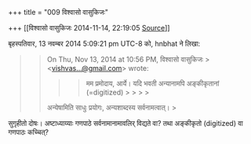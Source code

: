 +++
title = "009 विश्वासो वासुकिजः"

+++
[[विश्वासो वासुकिजः	2014-11-14, 22:19:05 [Source](https://groups.google.com/g/samskrita/c/v7SN0oK06Vs)]]



  
  
बृहस्पतिवार, 13 नवम्बर 2014 5:09:21 pm UTC-8 को, hnbhat ने लिखा:

> 
> >   
> > 
> >   
> > 
> > On Thu, Nov 13, 2014 at 10:56 PM, विश्वासो वासुकिजः > \<vishvas...@gmail.com\> wrote:  
> > > 
> > > > मम प्रमोदाय, आर्ये। यदि भवती अन्यानामपि अङ्कीकृतानां (=digitized) > > > > 
> > 
> >   
> > 
> > 
> > अन्येषामिति साधुः प्रयोगः, अन्यशाब्दस्य सर्वनामत्वात्। >
> 
> > 
> > 
> > 

  

सुगृहीतो दोषः। अष्टाध्याय्याः गणपाठे सर्वनामानामावलिर् विद्यते वा? तथा अङ्कीकृतो (digitized) वा गणपाठः कच्चित्?

